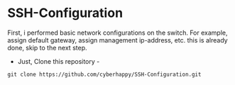 # SSH-Configuration
First, i performed basic network configurations on the switch. For example, assign default gateway, assign management ip-address, etc. this is already done, skip to the next step.

- Just, Clone this repository -
<pre><code>git clone https://github.com/cyberhappy/SSH-Configuration.git
</code></pre>
